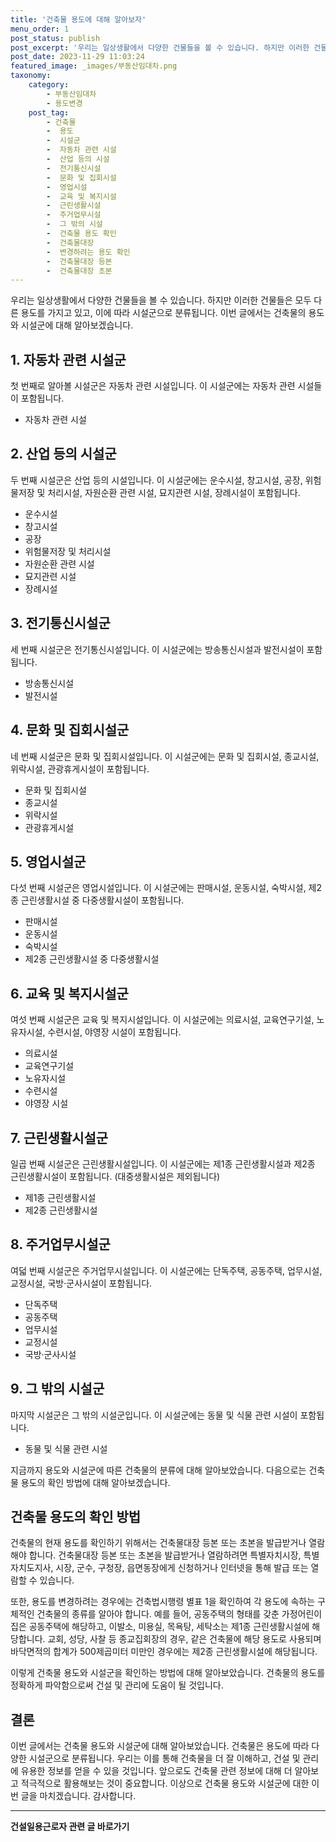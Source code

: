 ```yaml
---
title: '건축물 용도에 대해 알아보자'
menu_order: 1
post_status: publish
post_excerpt: '우리는 일상생활에서 다양한 건물들을 볼 수 있습니다. 하지만 이러한 건물들은 모두 다른 용도를 가지고 있고, 이에 따라 시설군으로 분류됩니다. 이번 글에서는 건축물의 용도와 시설군에 대해 알아보겠습니다.'
post_date: 2023-11-29 11:03:24
featured_image: _images/부동산임대차.png
taxonomy:
    category:
        - 부동산임대차
        - 용도변경
    post_tag:
        - 건축물
        -  용도
        -  시설군
        -  자동차 관련 시설
        -  산업 등의 시설
        -  전기통신시설
        -  문화 및 집회시설
        -  영업시설
        -  교육 및 복지시설
        -  근린생활시설
        -  주거업무시설
        -  그 밖의 시설
        -  건축물 용도 확인
        -  건축물대장
        -  변경하려는 용도 확인
        -  건축물대장 등본
        -  건축물대장 초본
---
```



우리는 일상생활에서 다양한 건물들을 볼 수 있습니다. 하지만 이러한 건물들은 모두 다른 용도를 가지고 있고, 이에 따라 시설군으로 분류됩니다. 이번 글에서는 건축물의 용도와 시설군에 대해 알아보겠습니다.

## 1. 자동차 관련 시설군

첫 번째로 알아볼 시설군은 자동차 관련 시설입니다. 이 시설군에는 자동차 관련 시설들이 포함됩니다.

- 자동차 관련 시설

## 2. 산업 등의 시설군

두 번째 시설군은 산업 등의 시설입니다. 이 시설군에는 운수시설, 창고시설, 공장, 위험물저장 및 처리시설, 자원순환 관련 시설, 묘지관련 시설, 장례시설이 포함됩니다.

- 운수시설
- 창고시설
- 공장
- 위험물저장 및 처리시설
- 자원순환 관련 시설
- 묘지관련 시설
- 장례시설

## 3. 전기통신시설군

세 번째 시설군은 전기통신시설입니다. 이 시설군에는 방송통신시설과 발전시설이 포함됩니다.

- 방송통신시설
- 발전시설

## 4. 문화 및 집회시설군

네 번째 시설군은 문화 및 집회시설입니다. 이 시설군에는 문화 및 집회시설, 종교시설, 위락시설, 관광휴게시설이 포함됩니다.

- 문화 및 집회시설
- 종교시설
- 위락시설
- 관광휴게시설

## 5. 영업시설군

다섯 번째 시설군은 영업시설입니다. 이 시설군에는 판매시설, 운동시설, 숙박시설, 제2종 근린생활시설 중 다중생활시설이 포함됩니다.

- 판매시설
- 운동시설
- 숙박시설
- 제2종 근린생활시설 중 다중생활시설

## 6. 교육 및 복지시설군

여섯 번째 시설군은 교육 및 복지시설입니다. 이 시설군에는 의료시설, 교육연구기설, 노유자시설, 수련시설, 야영장 시설이 포함됩니다.

- 의료시설
- 교육연구기설
- 노유자시설
- 수련시설
- 야영장 시설

## 7. 근린생활시설군

일곱 번째 시설군은 근린생활시설입니다. 이 시설군에는 제1종 근린생활시설과 제2종 근린생활시설이 포함됩니다. (대중생활시설은 제외됩니다)

- 제1종 근린생활시설
- 제2종 근린생활시설

## 8. 주거업무시설군

여덟 번째 시설군은 주거업무시설입니다. 이 시설군에는 단독주택, 공동주택, 업무시설, 교정시설, 국방·군사시설이 포함됩니다.

- 단독주택
- 공동주택
- 업무시설
- 교정시설
- 국방·군사시설

## 9. 그 밖의 시설군

마지막 시설군은 그 밖의 시설군입니다. 이 시설군에는 동물 및 식물 관련 시설이 포함됩니다.

- 동물 및 식물 관련 시설

지금까지 용도와 시설군에 따른 건축물의 분류에 대해 알아보았습니다. 다음으로는 건축물 용도의 확인 방법에 대해 알아보겠습니다.

## 건축물 용도의 확인 방법

건축물의 현재 용도를 확인하기 위해서는 건축물대장 등본 또는 초본을 발급받거나 열람해야 합니다. 건축물대장 등본 또는 초본을 발급받거나 열람하려면 특별자치시장, 특별자치도지사, 시장, 군수, 구청장, 읍면동장에게 신청하거나 인터넷을 통해 발급 또는 열람할 수 있습니다.

또한, 용도를 변경하려는 경우에는 건축법시행령 별표 1을 확인하여 각 용도에 속하는 구체적인 건축물의 종류를 알아야 합니다. 예를 들어, 공동주택의 형태를 갖춘 가정어린이집은 공동주택에 해당하고, 이발소, 미용실, 목욕탕, 세탁소는 제1종 근린생활시설에 해당합니다. 교회, 성당, 사찰 등 종교집회장의 경우, 같은 건축물에 해당 용도로 사용되며 바닥면적의 합계가 500제곱미터 미만인 경우에는 제2종 근린생활시설에 해당됩니다.

이렇게 건축물 용도와 시설군을 확인하는 방법에 대해 알아보았습니다. 건축물의 용도를 정확하게 파악함으로써 건설 및 관리에 도움이 될 것입니다.

## 결론

이번 글에서는 건축물 용도와 시설군에 대해 알아보았습니다. 건축물은 용도에 따라 다양한 시설군으로 분류됩니다. 우리는 이를 통해 건축물을 더 잘 이해하고, 건설 및 관리에 유용한 정보를 얻을 수 있을 것입니다. 앞으로도 건축물 관련 정보에 대해 더 알아보고 적극적으로 활용해보는 것이 중요합니다. 이상으로 건축물 용도와 시설군에 대한 이번 글을 마치겠습니다. 감사합니다.
<!-- wp:separator -->
<hr class="wp-block-separator has-alpha-channel-opacity"/>
<!-- /wp:separator -->

<!-- wp:group {"backgroundColor":"base","layout":{"type":"constrained"}} -->
<div class="wp-block-group has-base-background-color has-background"><!-- wp:paragraph {"align":"center","fontSize":"medium"} -->
<p class="has-text-align-center has-large-font-size"><strong>건설일용근로자 관련 글 바로가기</strong></p>
<!-- /wp:paragraph -->


<!-- wp:latest-posts
{"categories":[{"id":9606,"count":19,"description":"","link":"https://uknowlaw.com/category/%ea%b1%b4%ec%84%a4%ec%9d%bc%ec%9a%a9%ea%b7%bc%eb%a1%9c%ec%9e%90/","name":"건설일용근로자","slug":"건설일용근로자","taxonomy":"category","parent":0,"meta":[],"_links":{"self":[{"href":"https://uknowlaw.com/wp-json/wp/v2/categories/9606"}],"collection":[{"href":"https://uknowlaw.com/wp-json/wp/v2/categories"}],"about":[{"href":"https://uknowlaw.com/wp-json/wp/v2/taxonomies/category"}],"wp:post_type":[{"href":"https://uknowlaw.com/wp-json/wp/v2/posts?categories=9606"}],"curies":[{"name":"wp","href":"https://api.w.org/{rel}","templated":true}]}}],"postsToShow":100,"excerptLength":28,"postLayout":"grid","columns":2,"featuredImageAlign":"left","featuredImageSizeSlug":"large","fontSize":"small"} /--></div>
<!-- /wp:group -->